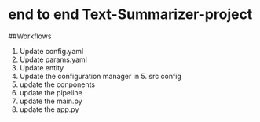 # end to end Text-Summarizer-project

##Workflows

1. Update config.yaml
2. Update params.yaml
3. Update entity
4. Update the configuration manager in 5. src config
6. update the conponents
7. update the pipeline
8. update the main.py
9. update the app.py